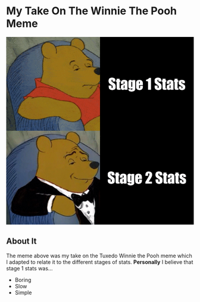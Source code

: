 # My Take On The Winnie The Pooh Meme
![my meme](https://github.com/AvocadoGuac/stats220/blob/main/my_meme.png?raw=true)
## About It
The meme above was my take on the Tuxedo Winnie the Pooh meme which I adapted to relate it to the different stages of stats.
**Personally** I believe that stage 1 stats was...
* Boring
* Slow
* Simple

``` {r}

```
